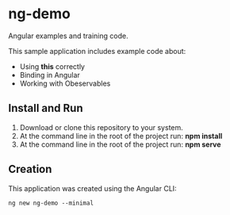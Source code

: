 # ng-demo
Angular examples and training code.

This sample application includes example code about:
* Using **this** correctly
* Binding in Angular
* Working with Obeservables

## Install and Run
1) Download or clone this repository to your system.
2) At the command line in the root of the project run: **npm install**
3) At the command line in the root of the project run: **npm serve**

## Creation
This application was created using the Angular CLI:

    ng new ng-demo --minimal


    
